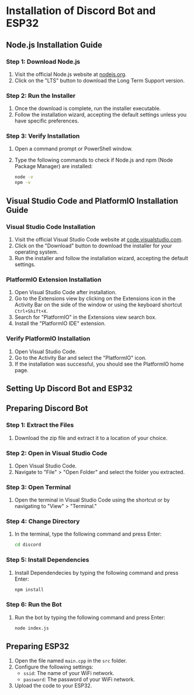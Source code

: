 # Installation of Discord Bot and ESP32

## Node.js Installation Guide

### Step 1: Download Node.js

1. Visit the official Node.js website at [nodejs.org](https://nodejs.org).
2. Click on the "LTS" button to download the Long Term Support version.

### Step 2: Run the Installer

1. Once the download is complete, run the installer executable.
2. Follow the installation wizard, accepting the default settings unless you have specific preferences.

### Step 3: Verify Installation

1. Open a command prompt or PowerShell window.
2. Type the following commands to check if Node.js and npm (Node Package Manager) are installed:

   ```bash
   node -v
   npm -v
   ```

## Visual Studio Code and PlatformIO Installation Guide

### Visual Studio Code Installation

1. Visit the official Visual Studio Code website at [code.visualstudio.com](https://code.visualstudio.com/).
2. Click on the "Download" button to download the installer for your operating system.
3. Run the installer and follow the installation wizard, accepting the default settings.

### PlatformIO Extension Installation

1. Open Visual Studio Code after installation.
2. Go to the Extensions view by clicking on the Extensions icon in the Activity Bar on the side of the window or using the keyboard shortcut `Ctrl+Shift+X`.
3. Search for "PlatformIO" in the Extensions view search box.
4. Install the "PlatformIO IDE" extension.

### Verify PlatformIO Installation

1. Open Visual Studio Code.
2. Go to the Activity Bar and select the "PlatformIO" icon.
3. If the installation was successful, you should see the PlatformIO home page.

## Setting Up Discord Bot and ESP32

## Preparing Discord Bot

### Step 1: Extract the Files

1. Download the zip file and extract it to a location of your choice.

### Step 2: Open in Visual Studio Code

1. Open Visual Studio Code.
2. Navigate to "File" > "Open Folder" and select the folder you extracted.

### Step 3: Open Terminal

1. Open the terminal in Visual Studio Code using the shortcut or by navigating to "View" > "Terminal."

### Step 4: Change Directory

1. In the terminal, type the following command and press Enter:

   ```bash
   cd discord
   ```

### Step 5: Install Dependencies

1. Install Dependendecies by typing the following command and press Enter:

   ```bash
   npm install
   ```

### Step 6: Run the Bot

1. Run the bot by typing the following command and press Enter:

   ```bash
   node index.js
   ```

## Preparing ESP32

1. Open the file named `main.cpp` in the `src` folder.
2. Configure the following settings:
   - `ssid`: The name of your WiFi network.
   - `password`: The password of your WiFi network.
3. Upload the code to your ESP32.

